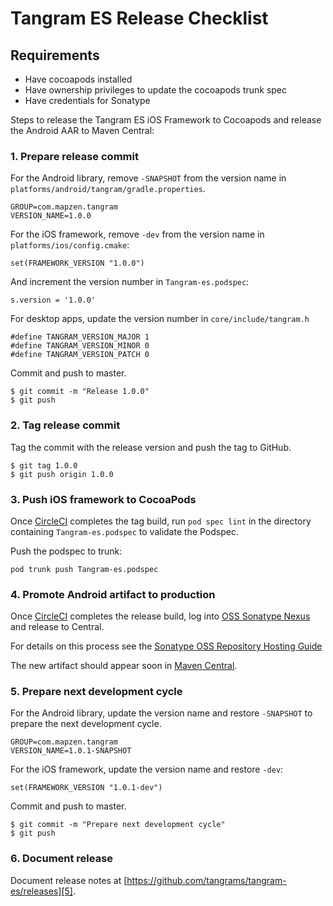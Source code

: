 # Tangram ES Release Checklist

## Requirements
- Have cocoapods installed
- Have ownership privileges to update the cocoapods trunk spec
- Have credentials for Sonatype

Steps to release the Tangram ES iOS Framework to Cocoapods and release the Android AAR to Maven Central:

### 1. Prepare release commit
For the Android library, remove `-SNAPSHOT` from the version name in `platforms/android/tangram/gradle.properties`.
```
GROUP=com.mapzen.tangram
VERSION_NAME=1.0.0
```

For the iOS framework, remove `-dev` from the version name in `platforms/ios/config.cmake`:
```
set(FRAMEWORK_VERSION "1.0.0")
```
And increment the version number in `Tangram-es.podspec`:
```
s.version = '1.0.0'
```

For desktop apps, update the version number in `core/include/tangram.h`
```
#define TANGRAM_VERSION_MAJOR 1
#define TANGRAM_VERSION_MINOR 0
#define TANGRAM_VERSION_PATCH 0
```

Commit and push to master.
```
$ git commit -m "Release 1.0.0"
$ git push
```

### 2. Tag release commit
Tag the commit with the release version and push the tag to GitHub.
```
$ git tag 1.0.0
$ git push origin 1.0.0
```

### 3. Push iOS framework to CocoaPods
Once [CircleCI][1] completes the tag build, run `pod spec lint` in the directory containing `Tangram-es.podspec` to validate the Podspec.

Push the podspec to trunk:
```
pod trunk push Tangram-es.podspec
```

### 4. Promote Android artifact to production
Once [CircleCI][1] completes the release build, log into [OSS Sonatype Nexus][2] and release to Central.

For details on this process see the [Sonatype OSS Repository Hosting Guide][3]

The new artifact should appear soon in [Maven Central][4].

### 5. Prepare next development cycle
For the Android library, update the version name and restore `-SNAPSHOT` to prepare the next development cycle.
```
GROUP=com.mapzen.tangram
VERSION_NAME=1.0.1-SNAPSHOT
```

For the iOS framework, update the version name and restore `-dev`:
```
set(FRAMEWORK_VERSION "1.0.1-dev")
```

Commit and push to master.
```
$ git commit -m "Prepare next development cycle"
$ git push
```

### 6. Document release
Document release notes at [https://github.com/tangrams/tangram-es/releases][5].

[1]: https://app.circleci.com/pipelines/github/tangrams/tangram-es
[2]: https://oss.sonatype.org/
[3]: https://central.sonatype.org/pages/ossrh-guide.html
[4]: https://search.maven.org/artifact/com.mapzen.tangram/tangram
[5]: https://github.com/tangrams/tangram-es/releases
